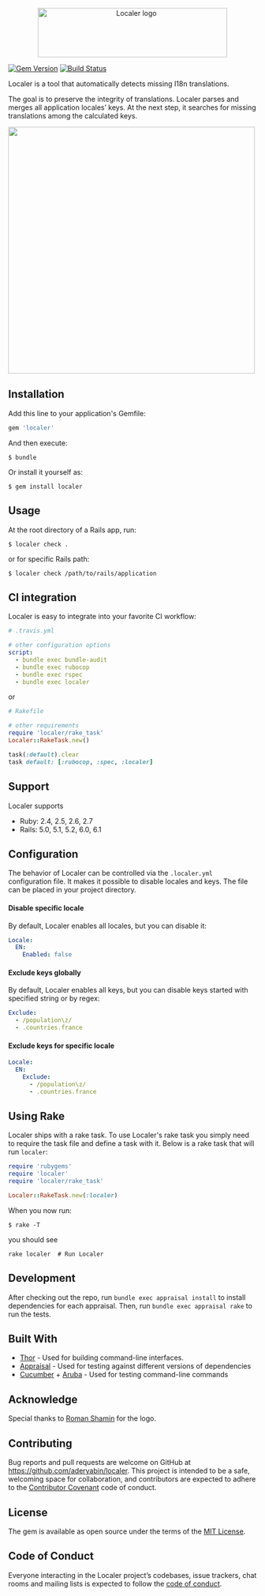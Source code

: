 
<p align="center">
<img title="Localer logo" width="384" height="100" src="https://gist.githubusercontent.com/aderyabin/cb0512cbcd6cb4c79a4d84a4831109a5/raw/localer-logo.png">
</p>

[![Gem Version](https://badge.fury.io/rb/localer.svg)](https://rubygems.org/gems/localer) [![Build Status](https://travis-ci.org/aderyabin/localer.svg?branch=master)](https://travis-ci.org/aderyabin/localer)

Localer is a tool that automatically detects missing I18n translations.

The goal is to preserve the integrity of translations. Localer parses and merges all  application locales’ keys. At the next step, it searches for missing translations among the calculated keys.

<p align="left">
  <img height="500" src="https://gist.githubusercontent.com/aderyabin/cb0512cbcd6cb4c79a4d84a4831109a5/raw/localer2.png">
</p>

## Installation

Add this line to your application's Gemfile:

```ruby
gem 'localer'
```

And then execute:

    $ bundle

Or install it yourself as:

    $ gem install localer

## Usage

At the root directory of a Rails app, run:

    $ localer check .

or for specific Rails path:

    $ localer check /path/to/rails/application

## CI integration

Localer is easy to integrate into your favorite CI workflow:
```yml
# .travis.yml

# other configuration options
script:
  - bundle exec bundle-audit
  - bundle exec rubocop
  - bundle exec rspec
  - bundle exec localer
```

or

```ruby
# Rakefile

# other requirements
require 'localer/rake_task'
Localer::RakeTask.new()

task(:default).clear
task default: [:rubocop, :spec, :localer]
```

## Support

Localer supports
* Ruby: 2.4, 2.5, 2.6, 2.7
* Rails: 5.0, 5.1, 5.2, 6.0, 6.1

## Configuration

The behavior of Localer can be controlled via the `.localer.yml` configuration file. It makes it possible to disable locales and keys. The file can be placed in your project directory.

#### Disable specific locale

By default, Localer enables all locales, but you can disable it:

```yml
Locale:
  EN:
    Enabled: false
```

#### Exclude keys globally
By default, Localer enables all keys, but you can disable keys started with specified string or by regex:

```yml
Exclude:
  - /population\z/
  - .countries.france
```

#### Exclude keys for specific locale
```yml
Locale:
  EN:
    Exclude:
      - /population\z/
      - .countries.france
```

## Using Rake

Localer ships with a rake task. To use Localer's rake task you simply need to require the task file and define a task with it. Below is a rake task that will run `localer`:

```ruby
require 'rubygems'
require 'localer'
require 'localer/rake_task'

Localer::RakeTask.new(:localer)
```

When you now run:

    $ rake -T

you should see

```
rake localer  # Run Localer
```

## Development

After checking out the repo, run `bundle exec appraisal install` to install dependencies for each appraisal. Then, run `bundle exec appraisal rake` to run the tests.

## Built With

* [Thor](https://github.com/erikhuda/thor) - Used for building  command-line interfaces.
* [Appraisal](https://github.com/thoughtbot/appraisal) -  Used for testing against different versions of dependencies
* [Cucumber](https://github.com/cucumber/cucumber) + [Aruba](https://github.com/cucumber/aruba) - Used for testing command-line commands

## Acknowledge
Special thanks to [Roman Shamin](https://www.facebook.com/romanshamin) for the logo.

## Contributing

Bug reports and pull requests are welcome on GitHub at https://github.com/aderyabin/localer. This project is intended to be a safe, welcoming space for collaboration, and contributors are expected to adhere to the [Contributor Covenant](http://contributor-covenant.org) code of conduct.

## License

The gem is available as open source under the terms of the [MIT License](https://opensource.org/licenses/MIT).

## Code of Conduct

Everyone interacting in the Localer project’s codebases, issue trackers, chat rooms and mailing lists is expected to follow the [code of conduct](https://github.com/aderyabin/localer/blob/master/CODE_OF_CONDUCT.md).
